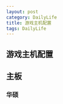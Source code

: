 ```yaml
---
layout: post
category: DailyLife
title: 游戏主机配置
tags: DailyLife
---
```


## 游戏主机配置





## 主板

### 华硕


